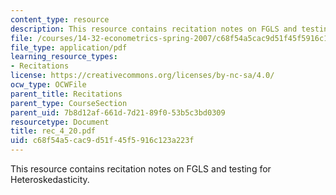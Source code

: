 ```yaml
---
content_type: resource
description: This resource contains recitation notes on FGLS and testing for Heteroskedasticity.
file: /courses/14-32-econometrics-spring-2007/c68f54a5cac9d51f45f5916c123a223f_rec_4_20.pdf
file_type: application/pdf
learning_resource_types:
- Recitations
license: https://creativecommons.org/licenses/by-nc-sa/4.0/
ocw_type: OCWFile
parent_title: Recitations
parent_type: CourseSection
parent_uid: 7b8d12af-661d-7d21-89f0-53b5c3bd0309
resourcetype: Document
title: rec_4_20.pdf
uid: c68f54a5-cac9-d51f-45f5-916c123a223f
---
```

This resource contains recitation notes on FGLS and testing for Heteroskedasticity.